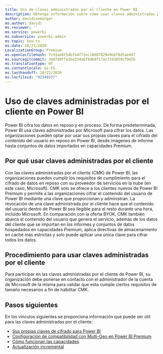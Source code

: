 ```yaml
---
title: Uso de claves administradas por el cliente en Power BI
description: Obtenga información sobre cómo usar claves administradas por el cliente en Power BI.
author: davidiseminger
ms.author: davidi
ms.reviewer: ''
ms.service: powerbi
ms.subservice: powerbi-admin
ms.topic: how-to
ms.date: 10/21/2020
LocalizationGroup: Premium
ms.openlocfilehash: fc93ae0f54bfe4f72ec18687829e9eb78dfaedd7
ms.sourcegitcommit: 3ddfd9ffe2ba334a6f9d60f17ac7243059cf945b
ms.translationtype: HT
ms.contentlocale: es-ES
ms.lasthandoff: 10/22/2020
ms.locfileid: "92349377"
---
```

# <a name="use-customer-managed-keys-in-power-bi"></a>Uso de claves administradas por el cliente en Power BI

Power BI cifra los datos en reposo y en proceso. De forma predeterminada, Power BI usa claves administradas por Microsoft para cifrar los datos. Las organizaciones pueden optar por usar sus propias claves para el cifrado del contenido del usuario en reposo en Power BI, desde imágenes de informe hasta conjuntos de datos importados en capacidades Premium. 

## <a name="why-use-customer-managed-keys"></a>Por qué usar claves administradas por el cliente

Con las claves administradas por el cliente (CMK) de Power BI, las organizaciones pueden cumplir los requisitos de cumplimiento para el cifrado de datos en reposo con su proveedor de servicios en la nube (en este caso, Microsoft). CMK solo se ofrece a los clientes nuevos de Power BI Premium y permite a las organizaciones cifrar el contenido del usuario de Power BI mediante una clave que proporcionan y administran. La revocación de una clave administrada por el cliente hace que el contenido del usuario dentro de Power BI sea ilegible para el resto durante una hora, incluido Microsoft. En comparación con la oferta BYOK, CMK también abarca el contenido del usuario que genera el servicio, además de los datos del cliente que se importan en los informes y conjuntos de datos hospedados en capacidades Premium, aplica directivas de almacenamiento en caché más estrictas y solo puede aplicar una única clave para cifrar todos los datos.


## <a name="how-to-use-customer-managed-keys"></a>Procedimiento para usar claves administradas por el cliente
Para participar en las claves administradas por el cliente de Power BI, su organización debe ponerse en contacto con el administrador de la cuenta de Microsoft de la misma para validar que esta cumple ciertos requisitos de tamaño necesarios a fin de habilitar CMK.  


## <a name="next-steps"></a>Pasos siguientes

En los vínculos siguientes se proporciona información que puede ser útil para las claves administradas por el cliente:

* [Sus propias claves de cifrado para Power BI](service-encryption-byok.md)
* [Configuración de compatibilidad con Multi-Geo en Power BI Premium](service-admin-premium-multi-geo.md)
* [Cómo funcionan las capacidades](service-premium-what-is.md#how-capacities-function)
* [Actualización incremental](service-premium-incremental-refresh.md)

